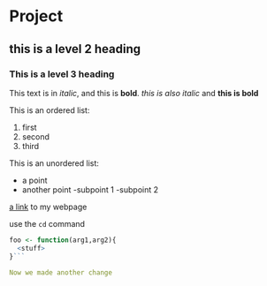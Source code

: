 # Project

## this is a level 2 heading

### This is a level 3 heading

This text is in *italic*, and this is **bold**. _this is also italic_ and __this is bold__

This is an ordered list:
1. first
1. second
1. third

This is an unordered list:
- a point
- another point
  -subpoint 1
  -subpoint 2

[a link](https://pearsonlab.github.io) to my webpage

use the `cd` command
```R
foo <- function(arg1,arg2){
  <stuff>
}```

Now we made another change
